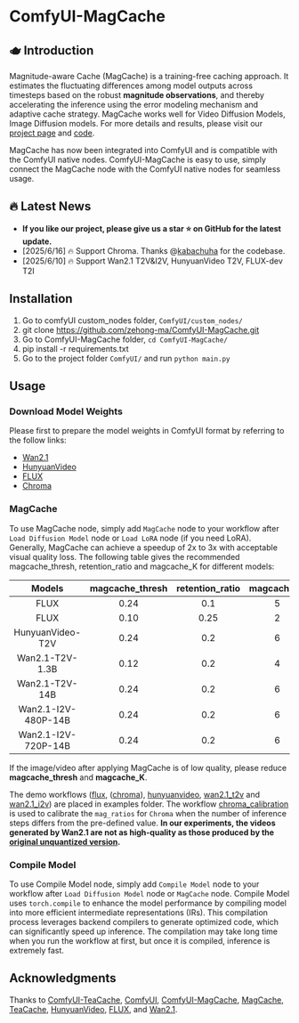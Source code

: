 # ComfyUI-MagCache

## 🫖 Introduction 
Magnitude-aware Cache (MagCache) is a training-free caching approach. It estimates the fluctuating differences among model outputs across timesteps based on the robust **magnitude observations**, and thereby accelerating the inference using the error modeling mechanism and adaptive cache strategy. MagCache works well for Video Diffusion Models, Image Diffusion models. For more details and results, please visit our [project page](https://zehong-ma.github.io/MagCache) and [code](https://github.com/Zehong-Ma/MagCache).

MagCache has now been integrated into ComfyUI and is compatible with the ComfyUI native nodes. ComfyUI-MagCache is easy to use, simply connect the MagCache node with the ComfyUI native nodes for seamless usage.

## 🔥 Latest News 
- **If you like our project, please give us a star ⭐ on GitHub for the latest update.**
- [2025/6/16] 🔥 Support Chroma. Thanks @[kabachuha](https://github.com/kabachuha) for the codebase.
- [2025/6/10] 🔥 Support Wan2.1 T2V&I2V, HunyuanVideo T2V, FLUX-dev T2I

## Installation
<!-- Installation via ComfyUI-Manager is preferred. Simply search for ComfyUI-MagCache in the list of nodes and click install.
### Manual installation -->
1. Go to comfyUI custom_nodes folder, `ComfyUI/custom_nodes/`
2. git clone https://github.com/zehong-ma/ComfyUI-MagCache.git
3. Go to ComfyUI-MagCache folder, `cd ComfyUI-MagCache/`
4. pip install -r requirements.txt
5. Go to the project folder `ComfyUI/` and run `python main.py`
## Usage

### Download Model Weights
Please first to prepare the model weights in ComfyUI format by referring to the follow links:
- [Wan2.1](https://comfyanonymous.github.io/ComfyUI_examples/wan/)
- [HunyuanVideo](https://comfyanonymous.github.io/ComfyUI_examples/hunyuan_video/)
- [FLUX](https://comfyanonymous.github.io/ComfyUI_examples/flux/)
- [Chroma](https://huggingface.co/lodestones/Chroma)

### MagCache
To use MagCache node, simply add `MagCache` node to your workflow after `Load Diffusion Model` node or `Load LoRA` node (if you need LoRA). Generally, MagCache can achieve a speedup of 2x to 3x with acceptable visual quality loss. The following table gives the recommended magcache_thresh, retention_ratio and magcache_K ​for different models:

<div align="center">

| Models                       |   magcache_thresh |   retention_ratio |    magcache_K     |  
|:----------------------------:|:-----------------:|:-----------------:|:-----------------:|
| FLUX                         |        0.24       |         0.1       |         5         |
| FLUX                         |        0.10       |         0.25      |         2         |
| HunyuanVideo-T2V             |        0.24       |         0.2       |         6         |
| Wan2.1-T2V-1.3B              |        0.12       |         0.2       |         4         |
| Wan2.1-T2V-14B               |        0.24       |         0.2       |         6         |
| Wan2.1-I2V-480P-14B          |        0.24       |         0.2       |         6         |
| Wan2.1-I2V-720P-14B          |        0.24       |         0.2       |         6         |

</div>

If the image/video after applying MagCache is of low quality, please reduce **magcache_thresh** and **magcache_K**.

The demo workflows ([flux](./examples/flux.json), ([chroma](./examples/chroma.json)), [hunyuanvideo](./examples/hunyuanvideo.json), [wan2.1_t2v](./examples/wan2.1_t2v.json) and [wan2.1_i2v](./examples/wan2.1_i2v.json)) are placed in examples folder. The workflow [chroma_calibration](./examples/chroma_calibration.json) is used to calibrate the `mag_ratios` for `Chroma` when the number of inference steps differs from the pre-defined value.
**In our experiments, the videos generated by Wan2.1 are not as high-quality as those produced by the [original unquantized version](https://github.com/Wan-Video/Wan2.1).**


### Compile Model
To use Compile Model node, simply add `Compile Model` node to your workflow after `Load Diffusion Model` node or `MagCache` node. Compile Model uses `torch.compile` to enhance the model performance by compiling model into more efficient intermediate representations (IRs). This compilation process leverages backend compilers to generate optimized code, which can significantly speed up inference. The compilation may take long time when you run the workflow at first, but once it is compiled, inference is extremely fast. 
<!-- The usage is shown below: -->
<!-- ![](./assets/compile.png) -->

## Acknowledgments
Thanks to [ComfyUI-TeaCache](https://github.com/welltop-cn/ComfyUI-TeaCache), [ComfyUI](https://github.com/comfyanonymous/ComfyUI), [ComfyUI-MagCache](https://github.com/wildminder/ComfyUI-MagCache), [MagCache](https://github.com/Zehong-Ma/MagCache/), [TeaCache](https://github.com/ali-vilab/TeaCache), [HunyuanVideo](https://github.com/Tencent/HunyuanVideo), [FLUX](https://github.com/black-forest-labs/flux), and [Wan2.1](https://github.com/Wan-Video/Wan2.1).
